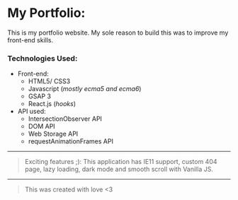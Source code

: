 # My Portfolio:

This is my portfolio website. My sole reason to build this was to improve my front-end skills.

### Technologies Used:

-   Front-end:
    -   HTML5/ CSS3
    -   Javascript (_mostly ecma5 and ecma6_)
    -   GSAP 3
    -   React.js (_hooks_)
-   API used:
    -   IntersectionObserver API
    -   DOM API
    -   Web Storage API
    -   requestAnimationFrames API

---

> Exciting features ;): This application has IE11 support, custom 404 page, lazy loading, dark mode and smooth scroll with Vanilla JS.

---

> This was created with love <3
